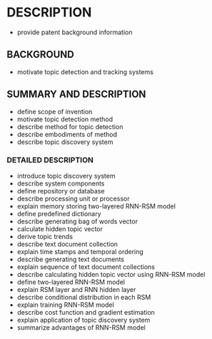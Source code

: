 # DESCRIPTION

- provide patent background information

## BACKGROUND

- motivate topic detection and tracking systems

## SUMMARY AND DESCRIPTION

- define scope of invention
- motivate topic detection method
- describe method for topic detection
- describe embodiments of method
- describe topic discovery system

### DETAILED DESCRIPTION

- introduce topic discovery system
- describe system components
- define repository or database
- describe processing unit or processor
- explain memory storing two-layered RNN-RSM model
- define predefined dictionary
- describe generating bag of words vector
- calculate hidden topic vector
- derive topic trends
- describe text document collection
- explain time stamps and temporal ordering
- describe generating text documents
- explain sequence of text document collections
- describe calculating hidden topic vector using RNN-RSM model
- define two-layered RNN-RSM model
- explain RSM layer and RNN hidden layer
- describe conditional distribution in each RSM
- explain training RNN-RSM model
- describe cost function and gradient estimation
- explain application of topic discovery system
- summarize advantages of RNN-RSM model

